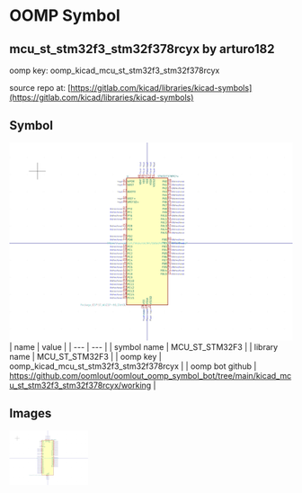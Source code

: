# OOMP Symbol  
## mcu_st_stm32f3_stm32f378rcyx  by arturo182  
  
oomp key: oomp_kicad_mcu_st_stm32f3_stm32f378rcyx  
  
source repo at: [https://gitlab.com/kicad/libraries/kicad-symbols](https://gitlab.com/kicad/libraries/kicad-symbols)  
## Symbol  
  
[![working.png](working_600.png)](working.png)  
| name | value | 
| --- | --- | 
| symbol name | MCU_ST_STM32F3 | 
| library name | MCU_ST_STM32F3 | 
| oomp key | oomp_kicad_mcu_st_stm32f3_stm32f378rcyx | 
| oomp bot github | https://github.com/oomlout/oomlout_oomp_symbol_bot/tree/main/kicad_mcu_st_stm32f3_stm32f378rcyx/working | 
## Images  
  
[![working.png](working_140.png)](working.png)  
